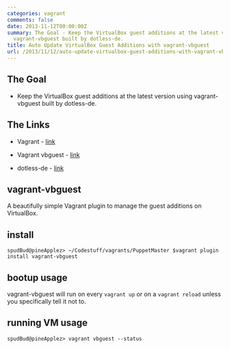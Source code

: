 ```yaml
---
categories: vagrant
comments: false
date: 2013-11-12T00:00:00Z
summary: The Goal - Keep the VirtualBox guest additions at the latest version using
  vagrant-vbguest built by dotless-de.
title: Auto Update VirtualBox Guest Additions with vagrant-vbguest
url: /2013/11/12/auto-update-virtualbox-guest-additions-with-vagrant-vbguest/
---
```


## The Goal

- Keep the VirtualBox guest additions at the latest version using vagrant-vbguest built by dotless-de.



## The Links

- Vagrant - [link](http://www.vagrantup.com/)

- Vagrant vbguest - [link](https://github.com/dotless-de/vagrant-vbguest)

- dotless-de - [link](https://github.com/dotless-de)


## vagrant-vbguest

A beautifully simple Vagrant plugin to manage the guest additions on VirtualBox.

## install

~~~
spudBud@pineApplez> ~/Codestuff/vagrants/PuppetMaster $vagrant plugin install vagrant-vbguest
~~~

## bootup usage

vagrant-vbguest will run on every `vagrant up` or on a `vagrant reload` unless you specifically tell it not to.

## running VM usage

~~~
spudBud@pineApplez> vagrant vbguest --status
~~~
